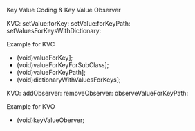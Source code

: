 Key Value Coding & Key Value Observer

KVC:
setValue:forKey:
setValue:forKeyPath:
setValuesForKeysWithDictionary:

Example for KVC
- (void)valueForKey];
- (void)valueForKeyForSubClass];
- (void)valueForKeyPath];
- (void)dictionaryWithValuesForKeys];

KVO:
addObserver:
removeObserver:
observeValueForKeyPath:

Example for KVO
- (void)keyValueOberver;
